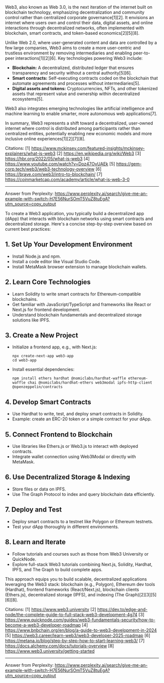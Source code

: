 Web3, also known as Web 3.0, is the next iteration of the internet built on blockchain technology, emphasizing
decentralization and community control rather than centralized corporate governance[1][2]. It envisions an internet where
users own and control their data, digital assets, and online interactions through decentralized networks, often implemented
with blockchain, smart contracts, and token-based economics[2][5][8].

Unlike Web 2.0, where user-generated content and data are controlled by a few large companies, Web3 aims to create a more
user-centric and trustless environment by removing intermediaries and enabling peer-to-peer interactions[1][2][6]. Key
technologies powering Web3 include:

- **Blockchain:** A decentralized, distributed ledger that ensures transparency and security without a central
  authority[5][6].
- **Smart contracts:** Self-executing contracts coded on the blockchain that automate agreements and processes without
  intermediaries[5].
- **Digital assets and tokens:** Cryptocurrencies, NFTs, and other tokenized assets that represent value and ownership within
  decentralized ecosystems[5].

Web3 also integrates emerging technologies like artificial intelligence and machine learning to enable smarter, more
autonomous web applications[7].

In summary, Web3 represents a shift toward a decentralized, user-owned internet where control is distributed among
participants rather than centralized entities, potentially enabling new economic models and more inclusive online
experiences[1][2][7][8].

Citations: [1] https://www.mckinsey.com/featured-insights/mckinsey-explainers/what-is-web3 [2]
https://en.wikipedia.org/wiki/Web3 [3] https://hbr.org/2022/05/what-is-web3 [4] https://www.youtube.com/watch?v=Doz47OvUAEk
[5] https://gem-corp.tech/web3/web3-technology-overview [6] https://brave.com/web3/intro-to-blockchain/ [7]
https://coinmarketcap.com/academy/article/what-is-web-3-0

---

Answer from Perplexity:
https://www.perplexity.ai/search/give-me-an-example-with-switch-H7E56NurSOmT5VuZ8tuEgA?utm_source=copy_output

To create a Web3 application, you typically build a decentralized app (dApp) that interacts with blockchain networks using
smart contracts and decentralized storage. Here's a concise step-by-step overview based on current best practices:

## 1. Set Up Your Development Environment

- Install Node.js and npm.
- Install a code editor like Visual Studio Code.
- Install MetaMask browser extension to manage blockchain wallets.

## 2. Learn Core Technologies

- Learn Solidity to write smart contracts for Ethereum-compatible blockchains.
- Get familiar with JavaScript/TypeScript and frameworks like React or Next.js for frontend development.
- Understand blockchain fundamentals and decentralized storage solutions like IPFS.

## 3. Create a New Project

- Initialize a frontend app, e.g., with Next.js:
  ```
  npx create-next-app web3-app
  cd web3-app
  ```
- Install essential dependencies:
  ```
  npm install ethers hardhat @nomiclabs/hardhat-waffle ethereum-waffle chai @nomiclabs/hardhat-ethers web3modal ipfs-http-client @openzeppelin/contracts
  ```

## 4. Develop Smart Contracts

- Use Hardhat to write, test, and deploy smart contracts in Solidity.
- Example: create an ERC-20 token or a simple contract for your dApp.

## 5. Connect Frontend to Blockchain

- Use libraries like Ethers.js or Web3.js to interact with deployed contracts.
- Integrate wallet connection using Web3Modal or directly with MetaMask.

## 6. Use Decentralized Storage & Indexing

- Store files or data on IPFS.
- Use The Graph Protocol to index and query blockchain data efficiently.

## 7. Deploy and Test

- Deploy smart contracts to a testnet like Polygon or Ethereum testnets.
- Test your dApp thoroughly in different environments.

## 8. Learn and Iterate

- Follow tutorials and courses such as those from Web3 University or QuickNode.
- Explore full-stack Web3 tutorials combining Next.js, Solidity, Hardhat, IPFS, and The Graph to build complete apps.

This approach equips you to build scalable, decentralized applications leveraging the Web3 stack: blockchain (e.g., Polygon),
Ethereum dev tools (Hardhat), frontend frameworks (React/Next.js), blockchain clients (Ethers.js), decentralized storage
(IPFS), and indexing (The Graph)[2][3][5][6][8].

Citations: [1] https://www.web3.university [2]
https://dev.to/edge-and-node/the-complete-guide-to-full-stack-web3-development-4g74 [3]
https://www.quicknode.com/guides/web3-fundamentals-security/how-to-become-a-web3-developer-roadmap [4]
https://www.bnbchain.org/en/blog/a-guide-to-web3-development-in-2024 [5]
https://web3.career/learn-web3/web3-developer-2025-roadmap [6]
https://metana.io/blog/step-by-step-how-to-start-learning-web3/ [7] https://docs.alchemy.com/docs/tutorials-overview [8]
https://www.web3.university/getting-started

---

Answer from Perplexity:
https://www.perplexity.ai/search/give-me-an-example-with-switch-H7E56NurSOmT5VuZ8tuEgA?utm_source=copy_output
